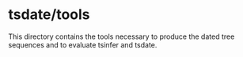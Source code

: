 # tsdate/tools
This directory contains the tools necessary to produce the dated tree sequences and
to evaluate tsinfer and tsdate.
